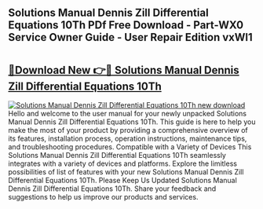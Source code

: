 ## Solutions Manual Dennis Zill Differential Equations 10Th PDf Free Download - Part-WX0 Service Owner Guide - User Repair Edition vxWl1

# <h2><a href="http://bc47699.oget.top/?id=Solutions+Manual+Dennis+Zill+Differential+Equations+10Th">🔗Download New 👉🔴 Solutions Manual Dennis Zill Differential Equations 10Th</a></h2>

[![Solutions Manual Dennis Zill Differential Equations 10Th new download](https://i.imgur.com/5g1atiW.png)](http://bc47699.oget.top/?id=Solutions+Manual+Dennis+Zill+Differential+Equations+10Th)
Hello and welcome to the user manual for your newly unpacked Solutions Manual Dennis Zill Differential Equations 10Th. This guide is here to help you make the most of your product by providing a comprehensive overview of its features, installation process, operation instructions, maintenance tips, and troubleshooting procedures. Compatible with a Variety of Devices This Solutions Manual Dennis Zill Differential Equations 10Th seamlessly integrates with a variety of devices and platforms. Explore the limitless possibilities of list of features with your new Solutions Manual Dennis Zill Differential Equations 10Th. Please Keep Us Updated Solutions Manual Dennis Zill Differential Equations 10Th. Share your feedback and suggestions to help us improve our products and services.
